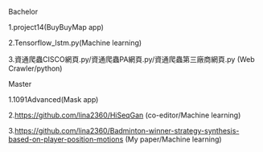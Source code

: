 Bachelor

1.project14(BuyBuyMap app)

2.Tensorflow_lstm.py(Machine learning)

3.資通爬蟲CISCO網頁.py/資通爬蟲PA網頁.py/資通爬蟲第三廠商網頁.py (Web Crawler/python)

Master

1.1091Advanced(Mask app)

2.https://github.com/lina2360/HiSeqGan (co-editor/Machine learning)

3.https://github.com/lina2360/Badminton-winner-strategy-synthesis-based-on-player-position-motions (My paper/Machine learning) 
